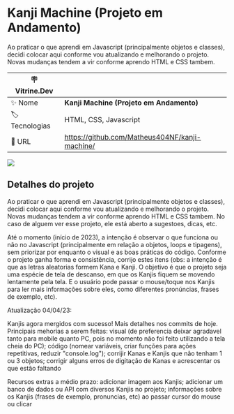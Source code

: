 # Kanji Machine (Projeto em Andamento)

Ao praticar o que aprendi em Javascript (principalmente objetos e classes), decidi colocar aqui conforme vou atualizando e melhorando o projeto. Novas mudanças tendem a vir conforme aprendo HTML e CSS tambem. 


| :placard: Vitrine.Dev |     |
| -------------  | --- |
| :sparkles: Nome        | **Kanji Machine (Projeto em Andamento)**
| :label: Tecnologias | HTML, CSS, Javascript
| :rocket: URL         | https://github.com/Matheus404NF/kanji-machine/

<!-- Inserir imagem com a #vitrinedev ao final do link -->
![](https://stickershop.line-scdn.net/sticonshop/v1/product/5e240102040ab1eeafb8b2b8/iPhone/main.png?v=2#vitrinedev)

## Detalhes do projeto

Ao praticar o que aprendi em Javascript (principalmente objetos e classes), decidi colocar aqui conforme vou atualizando e melhorando o projeto. Novas mudanças tendem a vir conforme aprendo HTML e CSS tambem. No caso de alguem ver esse projeto, ele está aberto a sugestoes, dicas, etc. 

Até o momento (início de 2023), a intenção é observar o que funciona ou não no Javascript (principalmente em relação a objetos, loops e tipagens), sem priorizar por enquanto o visual e as boas práticas do código. Conforme o projeto ganha forma e consistência, corrijo estes itens (obs: a intenção é que as letras aleatorias formem Kana e Kanji. O objetivo é que o projeto seja uma espécie de tela de descanso, em que os Kanjis fiquem se movendo lentamente pela tela. E o usuário pode passar o mouse/toque nos Kanjis para ler mais informações sobre eles, como diferentes pronúncias, frases de exemplo, etc).

Atualização 04/04/23: 
  
Kanjis agora mergidos com sucesso! Mais detalhes nos commits de hoje. Principais mehorias a serem feitas: visual (de preferencia deixar agradavel tanto para mobile quanto PC, pois no momento não foi feito utilizando a tela cheia do PC); código (nomear variáveis, criar funções para ações repetitivas, reduzir "console.log"); corrijir Kanas e Kanjis que não tenham 1 ou 3 objetos; corrigir alguns erros de digitação de Kanas e acrescentar os que estão faltando 	
  
Recursos extras a médio prazo: adicionar imagem aos Kanjis; adicionar um banco de dados ou API com diversos Kanjis no projeto; informações sobre os Kanjis (frases de exemplo, pronuncias, etc) ao passar cursor do mouse ou clicar 
